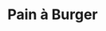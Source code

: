 ---
layout: recette-v2
categories: [recettes]
hidden: true
lang: fr
sitemap: true
title: Pain à Burger
type: boulangerie
withYeast: true
utensils:
  - machine-pain
  - saladier
  - pain-lame
  - corne
  - coupe-pate
  - saladier
  - grille
  - pinceau
recettes:
  Classique:
    yield: 6
    ingredients: 
      - nom: eau
        qte: 100
        unite: gr
      - nom: levure sèche
        qte: 6
        unite: gr
      - nom: oeuf
        qte: 1
      - nom: farine T55
        qte: 250
        unite: gr
        variable: true
      - nom: sel
        qte: 4
        unite: gr
      - nom: beurre
        qte: 15
        unite: gr
    etapes:
      - label: Pétrissage et Pointage
        details:
          - Dans le récipient de la machine à pain, verser le mélange eau-levure
          - Ajouter l'oeuf battu
          - Ajouter la farine
          - Ajouter le sel
          - Ajouter le beurre
          - Lancer le programme "pétrissage seulement"
      - label: Division, Boulage et Détente
        details:
          - Dégazer
          - Diviser pâtons de poids égal
          - Bouler
          - Laisser une détente de 5 minutes
      - label: Façonnage
        details:
          - Façonner en petits pains ronds
          - Laisser reposer 30 minutes à 25°C
      - label: Cuisson
        emoji: 🔥
        details:
          - Battre un oeuf avec une pincée de sel
          - Badigeonner les pains avec l'oeuf battu
          - Parsemer les pains de graines de sésame
          - Cuire 15 minutes à 200°C 
          - Les laisser ressuer sur une grille 10 minutes
---